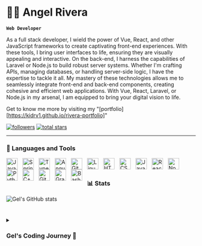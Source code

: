 # 👩‍💻 Angel Rivera

**`Web Developer`**

As a full stack developer, I wield the power of Vue, React, and other JavaScript frameworks to create captivating front-end experiences. With these tools, I bring user interfaces to life, ensuring they are visually appealing and interactive. On the back-end, I harness the capabilities of Laravel or Node.js to build robust server systems. Whether I'm crafting APIs, managing databases, or handling server-side logic, I have the expertise to tackle it all. My mastery of these technologies allows me to seamlessly integrate front-end and back-end components, creating cohesive and efficient web applications. With Vue, React, Laravel, or Node.js in my arsenal, I am equipped to bring your digital vision to life.<br>

Get to know me more by visiting my "[portfolio][https://kidrv1.github.io/rivera-portfolio]"

   <p align="left">
      <a href="https://github.com/kidrv1?tab=followers">
         <img alt="followers" title="Follow me on Github" src="https://custom-icon-badges.demolab.com/github/followers/kidrv1?color=236ad3&labelColor=1155ba&style=for-the-badge&logo=person-add&label=Follow&logoColor=white"/></a>
      <a href="https://github.com/kidrv1?tab=repositories&sort=stargazers">
         <img alt="total stars" title="Total stars on GitHub" src="https://custom-icon-badges.demolab.com/github/stars/kidrv1?color=55960c&style=for-the-badge&labelColor=488207&logo=star"/></a>
   </p>

---

### 🧰 Languages and Tools

<img align="left" alt="Java" width="30px" style="padding-right:10px;" src="https://cdn.jsdelivr.net/gh/devicons/devicon/icons/java/java-original.svg"/>
<img align="left" alt="Spring" width="30px" style="padding-right:10px;" src="https://cdn.jsdelivr.net/gh/devicons/devicon/icons/spring/spring-original.svg" />
<img align="left" alt="TypeScript" width="30px" style="padding-right:10px;" src="https://cdn.jsdelivr.net/gh/devicons/devicon/icons/typescript/typescript-plain.svg" />
<img align="left" alt="Angular" width="30px" style="padding-right:10px;" src="https://cdn.jsdelivr.net/gh/devicons/devicon/icons/angularjs/angularjs-plain.svg" />
<img align="left" alt="Git" width="30px" style="padding-right:10px;" src="https://cdn.jsdelivr.net/gh/devicons/devicon/icons/git/git-original.svg" />
<img align="left" alt="Linux" width="30px" style="padding-right:10px;" src="https://cdn.jsdelivr.net/gh/devicons/devicon/icons/linux/linux-original.svg" />
<img align="left" alt="HTML" width="30px" style="padding-right:10px;" src="https://cdn.jsdelivr.net/gh/devicons/devicon/icons/html5/html5-plain.svg" />
<img align="left" alt="CSS" width="30px" style="padding-right:10px;" src="https://cdn.jsdelivr.net/gh/devicons/devicon/icons/css3/css3-plain.svg" />
<img align="left" alt="JavaScript" width="30px" style="padding-right:10px;" src="https://cdn.jsdelivr.net/gh/devicons/devicon/icons/javascript/javascript-plain.svg" />
<img align="left" alt="React" width="30px" style="padding-right:10px;" src="https://cdn.jsdelivr.net/gh/devicons/devicon/icons/react/react-original.svg" />
<img align="left" alt="NodeJS" width="30px" style="padding-right:10px;" src="https://cdn.jsdelivr.net/gh/devicons/devicon/icons/nodejs/nodejs-original.svg" />
<img align="left" alt="Python" width="30px" style="padding-right:10px;" src="https://cdn.jsdelivr.net/gh/devicons/devicon/icons/python/python-plain.svg" />
<img align="left" alt="C++" width="30px" style="padding-right:10px;" src="https://cdn.jsdelivr.net/gh/devicons/devicon/icons/cplusplus/cplusplus-line.svg" />
<img align="left" alt="GitHub" width="30px" style="padding-right:10px;" src="https://cdn.jsdelivr.net/gh/devicons/devicon/icons/github/github-original.svg" />
<img align="left" alt="Gradle" width="30px" style="padding-right:10px;" src="https://cdn.jsdelivr.net/gh/devicons/devicon/icons/gradle/gradle-plain.svg" />
<img align="left" alt="Bash" width="30px" style="padding-right:10px;" src="https://cdn.jsdelivr.net/gh/devicons/devicon/icons/bash/bash-original.svg" />
<br />

#

### 📊 Stats

![Gel's GitHub stats](https://github-readme-stats.vercel.app/api?username=kidrv1&show_icons=true&theme=gruvbox)

<!-- ![GitHub Streak](https://streak-stats.demolab.com?user=kidrv1t&theme=gruvbox&border_radius=4.5) -->

#

<details>
 <summary><h3>Gel's Coding Journey 🚀</h3></summary>
   Picture this: a tech-savvy teenager armed with a keyboard and a burning desire to conquer the digital realm. That was me during my high school days, delving headfirst into the captivating world of coding. I started off by creating simple web pages, but I quickly realized their potential value and decided to turn my passion into profit.<br>

   Throughout my college years, I continued honing my skills and expanding my knowledge in the ever-evolving field of web development. I became a true aficionado, constantly seeking out the latest techniques and pushing the boundaries of what I could create. It was a never-ending journey of growth and exploration.<br>

   Fast forward to the present, and I've emerged as a solutions architect, crafting sophisticated systems for businesses hungry for innovation. Armed with an impressive toolkit, I specialize in utilizing Vue, React, and various other JavaScript frameworks to deliver captivating and seamless front-end experiences.<br>

   But my expertise doesn't stop at the front-end. I've also ventured into the world of backend development, leveraging the power of Laravel and Node.js to construct robust and scalable solutions. I'm like a digital wizard, concocting the perfect blend of technology to bring ideas to life.<br>

   From my humble beginnings selling web pages to classmates, I've transformed into a force to be reckoned with in the tech industry. However, my journey is far from over. Every day presents a thrilling opportunity to explore new technologies and push the boundaries of what's possible.<br>

   So, let's embark on this digital adventure together, where imagination meets innovation, and every line of code holds the potential to reshape our world.
